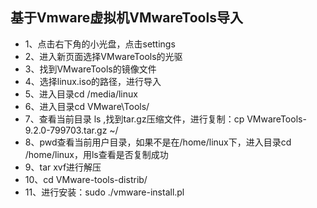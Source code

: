 ## 基于Vmware虚拟机VMwareTools导入

* 1、点击右下角的小光盘，点击settings
* 2、进入新页面选择VMwareTools的光驱
* 3、找到VMwareTools的镜像文件
* 4、选择linux.iso的路径，进行导入
* 5、进入目录cd /media/linux
* 6、进入目录cd VMware\Tools/
* 7、查看当前目录 ls ,找到tar.gz压缩文件，进行复制：cp VMwareTools-9.2.0-799703.tar.gz ~/
* 8、pwd查看当前用户目录，如果不是在/home/linux下，进入目录cd /home/linux，用ls查看是否复制成功
* 9、tar xvf进行解压
* 10、cd VMware-tools-distrib/
* 11、进行安装：sudo ./vmware-install.pl
